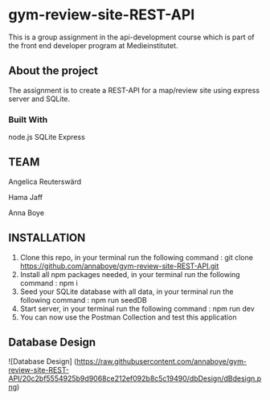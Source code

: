 # gym-review-site-REST-API

This is a group assignment in the api-development course which is part of the front end developer program at Medieinstitutet.

## About the project

The assignment is to create a REST-API for a map/review site using express server and SQLite.

### Built With

node.js
SQLite
Express

## TEAM

Angelica Reuterswärd

Hama Jaff

Anna Boye

## INSTALLATION

1. Clone this repo, in your terminal run the following command : git clone https://github.com/annaboye/gym-review-site-REST-API.git
2. Install all npm packages needed, in your terminal run the following command : npm i
3. Seed your SQLite database with all data, in your terminal run the following command : npm run seedDB
4. Start server, in your terminal run the following command : npm run dev
5. You can now use the Postman Collection and test this application

## Database Design

![Database Design] (https://raw.githubusercontent.com/annaboye/gym-review-site-REST-API/20c2bf5554925b9d9068ce212ef092b8c5c19490/dbDesign/dBdesign.png)
